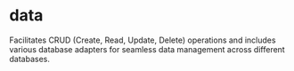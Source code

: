 # data
Facilitates CRUD (Create, Read, Update, Delete) operations and includes various database adapters for seamless data management across different databases.
